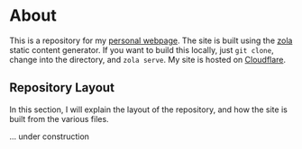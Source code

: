 # About
This is a repository for my [personal webpage](https://rutar.org).
The site is built using the [zola](https://www.getzola.org/documentation/getting-started/installation/) static content generator.
If you want to build this locally, just `git clone`, change into the directory, and `zola serve`.
My site is hosted on [Cloudflare](https://pages.cloudflare.com/).

## Repository Layout
In this section, I will explain the layout of the repository, and how the site is built from the various files.

... under construction
